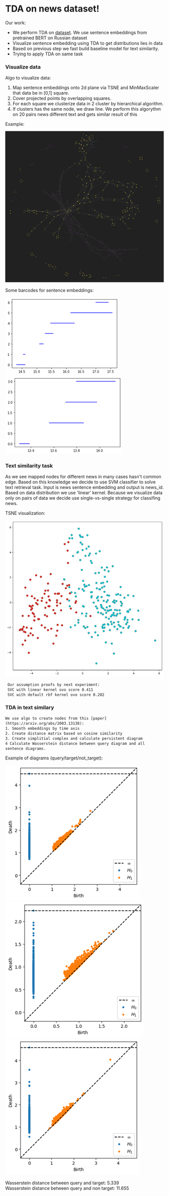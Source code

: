 # TDA on news dataset!
Our work:
  - We perform TDA on [dataset](https://www.kaggle.com/vfomenko/russian-news-2020). We use sentence embeddings from pretrained BERT on Russian dataset
  - Visualize sentence embedding using TDA to get distributions lies in data
  - Based on previous step we fast build baseline model for text similarity.
  - Trying to apply TDA on same task

### Visualize data
Algo to visualize data:
   1. Map sentence embeddings onto 2d plane via TSNE and MinMaxScaler that data be in [0,1] square.
   2. Cover projected points by overlapping squares.
   3. For each square we clusterize data in 2 cluster by hierarchical algorithm.
   4. If clusters has the same node, we draw line.
    We perform this algorythm on 20 pairs news different text and gets similar result of this
 
 Example:

![keplermapper](misc/keplermapper.jpg)

Some barcodes for sentence embeddings:

![barcode_1](misc/barcode_1.png)
![barcode_2](misc/barcode_2.png)
    
   

### Text similarity task
As we see mapped nodes for different news in many cases hasn't common edge. Based on this knowledge we decide to use SVM classifier to solve text retrieval task. Input is news sentence embedding and output is news_id. Based on data distribution we use 'linear' kernel. Because we visualize data only on pairs of data we decide use single-vs-single strategy for classifing news.
     
TSNE visualization:

![tsne.png](misc/tsne.png)
     
     Our assumption proofs by next experiment:
     SVC with linear kernel ovo score 0.411
     SVC with default rbf kernel ovo score 0.202

### TDA in text similary
    
    We use algo to create nodes from this [paper](https://arxiv.org/abs/2003.13138):
    1. Smooth embeddings by time axis
    2. Create distance matrix based on cosine similarity
    3. Create simplitial complex and calculate persistent diagram
    4 Calculate Wasserstein distance between query diagram and all sentence diagrams.
    
Example of diagrams (query/target/not_target):

![query.png](misc/query.png) ![target.png](misc/target.png) ![not_target.png](misc/not_target.png)

Wasserstein distance between query and target: 5.339 \
Wasserstein distance between query and non target: 11.655
